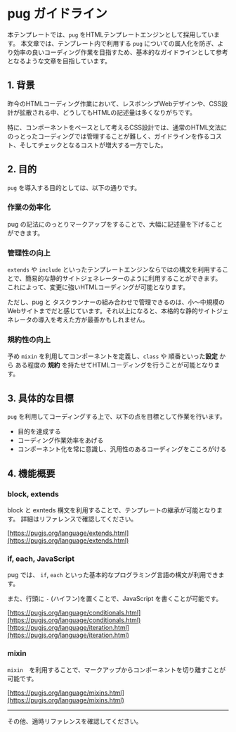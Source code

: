 # pug ガイドライン

本テンプレートでは、```pug``` をHTMLテンプレートエンジンとして採用しています。
本文章では、テンプレート内で利用する ```pug``` についての属人化を防ぎ、より効率の良いコーディング作業を目指すため、基本的なガイドラインとして参考となるような文章を目指しています。

## 1. 背景

昨今のHTMLコーディング作業において、レスポンシブWebデザインや、CSS設計が拡散される中、どうしてもHTMLの記述量は多くなりがちです。

特に、コンポーネントをベースとして考えるCSS設計では、通常のHTML文法にのっとったコーディングでは管理することが難しく、ガイドラインを作るコスト、そしてチェックとなるコストが増大する一方でした。

## 2. 目的

```pug``` を導入する目的としては、以下の通りです。

### 作業の効率化

pug の記法にのっとりマークアップをすることで、大幅に記述量を下げることができます。

### 管理性の向上

```extends``` や ```include``` といったテンプレートエンジンならではの構文を利用することで、簡易的な静的サイトジェネレーターのように利用することができます。
これによって、変更に強いHTMLコーディングが可能となります。

 ただし、pug と タスクランナーの組み合わせで管理できるのは、小〜中規模のWebサイトまでだと感じています。それ以上になると、本格的な静的サイトジェネレータの導入を考えた方が最善かもしれません。


### 規約性の向上

予め ```mixin``` を利用してコンポーネントを定義し、```class``` や 順番といった**設定** から ある程度の **規約** を持たせてHTMLコーディングを行うことが可能となります。


## 3. 具体的な目標

```pug``` を利用してコーディングする上で、以下の点を目標として作業を行います。

* 目的を達成する
* コーディング作業効率をあげる
* コンポーネント化を常に意識し、汎用性のあるコーディングをこころがける

## 4. 機能概要

### block, extends

block と exnteds 構文を利用することで、テンプレートの継承が可能となります。
詳細はリファレンスで確認してください。

[https://pugjs.org/language/extends.html](https://pugjs.org/language/extends.html)


### if, each, JavaScript

pug では、 ```if```, ```each``` といった基本的なプログラミング言語の構文が利用できます。

また、行頭に ```-``` (ハイフン)を置くことで、JavaScript を書くことが可能です。

[https://pugjs.org/language/conditionals.html](https://pugjs.org/language/conditionals.html)
[https://pugjs.org/language/iteration.html](https://pugjs.org/language/iteration.html)


### mixin

```mixin```　を利用することで、マークアップからコンポーネントを切り離すことが可能です。

[https://pugjs.org/language/mixins.html](https://pugjs.org/language/mixins.html)


- - - 

その他、適時リファレンスを確認してください。


